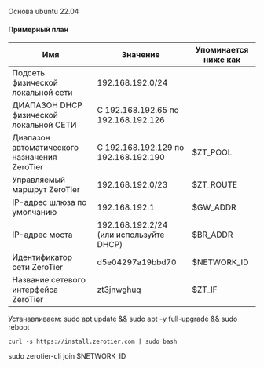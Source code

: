 Основа ubuntu 22.04
#### Примерный план[](https://docs.zerotier.com/bridging#an-example-plan "Прямая ссылка на пример плана")

| Имя                                          | Значение                                | Упоминается ниже как |
| -------------------------------------------- | --------------------------------------- | -------------------- |
| Подсеть физической локальной сети            | 192.168.192.0/24                        |                      |
| ДИАПАЗОН DHCP физической локальной СЕТИ      | С 192.168.192.65 по 192.168.192.126     |                      |
| Диапазон автоматического назначения ZeroTier | С 192.168.192.129 по 192.168.192.190    | $ZT_POOL             |
| Управляемый маршрут ZeroTier                 | 192.168.192.0/23                        | $ZT_ROUTE            |
| IP-адрес шлюза по умолчанию                  | 192.168.192.1                           | $GW_ADDR             |
| IP-адрес моста                               | 192.168.192.2/24 (или используйте DHCP) | $BR_ADDR             |
| Идентификатор сети ZeroTier                  | d5e04297a19bbd70                        | $NETWORK_ID          |
| Название сетевого интерфейса ZeroTier        | zt3jnwghuq                              | $ZT_IF               |
Устанавливаем:
sudo apt update && sudo apt -y full-upgrade && sudo reboot
```
curl -s https://install.zerotier.com | sudo bash
```

sudo zerotier-cli join $NETWORK_ID

